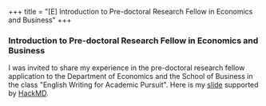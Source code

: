 +++
title = "[E] Introduction to Pre-doctoral Research Fellow in Economics and Business"
+++

### Introduction to Pre-doctoral Research Fellow in Economics and Business

I was invited to share my experience in the pre-doctoral research fellow application to the Department of Economics 
and the School of Business in the class "English Writing for Academic Pursuit". 
Here is my [slide](https://hackmd.io/@ujkuo/H1YxpPfws) supported by [HackMD](https://hackmd.io).
